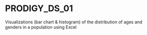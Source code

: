 # PRODIGY_DS_01
Visualizations (bar chart &amp; histogram) of the distribution of ages and genders in a population using Excel
